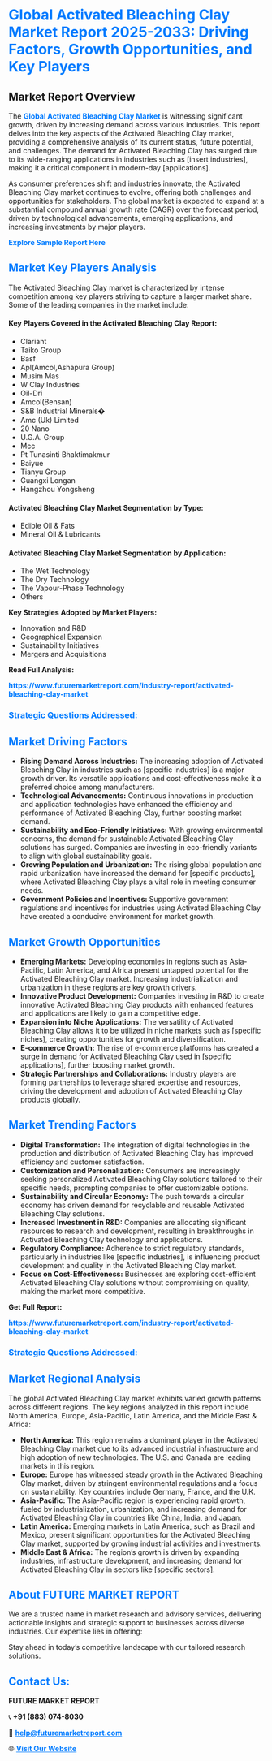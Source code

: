 <h1 style="color: #007BFF;">Global Activated Bleaching Clay Market Report 2025-2033: Driving Factors, Growth Opportunities, and Key Players</h1>

<section id="overview">
<h2>Market Report Overview</h2>
<p>The <a href="https://www.futuremarketreport.com/industry-report/activated-bleaching-clay-market" style="color: #007BFF; text-decoration: none;"><strong>Global Activated Bleaching Clay Market</strong></a> is witnessing significant growth, driven by increasing demand across various industries. This report delves into the key aspects of the Activated Bleaching Clay market, providing a comprehensive analysis of its current status, future potential, and challenges. The demand for Activated Bleaching Clay has surged due to its wide-ranging applications in industries such as [insert industries], making it a critical component in modern-day [applications].</p>
<p>As consumer preferences shift and industries innovate, the Activated Bleaching Clay market continues to evolve, offering both challenges and opportunities for stakeholders. The global market is expected to expand at a substantial compound annual growth rate (CAGR) over the forecast period, driven by technological advancements, emerging applications, and increasing investments by major players.</p>
</section>

<section id="overview">
<p><a href="https://www.futuremarketreport.com/request-sample/reportId=29759" style="color: #007BFF; text-decoration: none;"><strong>Explore Sample Report Here</strong></a></p>
</section>

<section id="key-players">
<h2 style="color: #007BFF;">Market Key Players Analysis</h2>
<p>The Activated Bleaching Clay market is characterized by intense competition among key players striving to capture a larger market share. Some of the leading companies in the market include:</p>
<h4>Key Players Covered in the Activated Bleaching Clay Report:</h4>
<ul><li>Clariant</li><li>Taiko Group</li><li>Basf</li><li>Apl(Amcol,Ashapura Group)</li><li>Musim Mas</li><li>W Clay Industries</li><li>Oil-Dri</li><li>Amcol(Bensan)</li><li>S&amp;B Industrial Minerals�</li><li>Amc (Uk) Limited</li><li>20 Nano</li><li>U.G.A. Group</li><li>Mcc</li><li>Pt Tunasinti Bhaktimakmur</li><li>Baiyue</li><li>Tianyu Group</li><li>Guangxi Longan</li><li>Hangzhou Yongsheng</li></ul>
<h4>Activated Bleaching Clay Market Segmentation by Type:</h4>
<ul><li>Edible Oil &amp; Fats</li><li>Mineral Oil &amp; Lubricants</li></ul>

<h4>Activated Bleaching Clay Market Segmentation by Application:</h4>
<ul><li>The Wet Technology</li><li>The Dry Technology</li><li>The Vapour-Phase Technology</li><li>Others</li></ul>
<p><strong>Key Strategies Adopted by Market Players:</strong></p>
<ul>
<li>Innovation and R&D</li>
<li>Geographical Expansion</li>
<li>Sustainability Initiatives</li>
<li>Mergers and Acquisitions</li>
</ul>
</section>

<section>
<p><strong>Read Full Analysis: </strong></p><a href="https://www.futuremarketreport.com/industry-report/activated-bleaching-clay-market" style="color: #007BFF; text-decoration: none;"><strong>https://www.futuremarketreport.com/industry-report/activated-bleaching-clay-market</strong></a>
<h3 style="color: #007BFF;">Strategic Questions Addressed:</h3>
</section>

<section id="driving-factors">
<h2 style="color: #007BFF;">Market Driving Factors</h2>
<ul>
<li><strong>Rising Demand Across Industries:</strong> The increasing adoption of Activated Bleaching Clay in industries such as [specific industries] is a major growth driver. Its versatile applications and cost-effectiveness make it a preferred choice among manufacturers.</li>
<li><strong>Technological Advancements:</strong> Continuous innovations in production and application technologies have enhanced the efficiency and performance of Activated Bleaching Clay, further boosting market demand.</li>
<li><strong>Sustainability and Eco-Friendly Initiatives:</strong> With growing environmental concerns, the demand for sustainable Activated Bleaching Clay solutions has surged. Companies are investing in eco-friendly variants to align with global sustainability goals.</li>
<li><strong>Growing Population and Urbanization:</strong> The rising global population and rapid urbanization have increased the demand for [specific products], where Activated Bleaching Clay plays a vital role in meeting consumer needs.</li>
<li><strong>Government Policies and Incentives:</strong> Supportive government regulations and incentives for industries using Activated Bleaching Clay have created a conducive environment for market growth.</li>
</ul>
</section>

<section id="growth-opportunities">
<h2 style="color: #007BFF;">Market Growth Opportunities</h2>
<ul>
<li><strong>Emerging Markets:</strong> Developing economies in regions such as Asia-Pacific, Latin America, and Africa present untapped potential for the Activated Bleaching Clay market. Increasing industrialization and urbanization in these regions are key growth drivers.</li>
<li><strong>Innovative Product Development:</strong> Companies investing in R&D to create innovative Activated Bleaching Clay products with enhanced features and applications are likely to gain a competitive edge.</li>
<li><strong>Expansion into Niche Applications:</strong> The versatility of Activated Bleaching Clay allows it to be utilized in niche markets such as [specific niches], creating opportunities for growth and diversification.</li>
<li><strong>E-commerce Growth:</strong> The rise of e-commerce platforms has created a surge in demand for Activated Bleaching Clay used in [specific applications], further boosting market growth.</li>
<li><strong>Strategic Partnerships and Collaborations:</strong> Industry players are forming partnerships to leverage shared expertise and resources, driving the development and adoption of Activated Bleaching Clay products globally.</li>
</ul>
</section>

<section id="trending-factors">
<h2 style="color: #007BFF;">Market Trending Factors</h2>
<ul>
<li><strong>Digital Transformation:</strong> The integration of digital technologies in the production and distribution of Activated Bleaching Clay has improved efficiency and customer satisfaction.</li>
<li><strong>Customization and Personalization:</strong> Consumers are increasingly seeking personalized Activated Bleaching Clay solutions tailored to their specific needs, prompting companies to offer customizable options.</li>
<li><strong>Sustainability and Circular Economy:</strong> The push towards a circular economy has driven demand for recyclable and reusable Activated Bleaching Clay solutions.</li>
<li><strong>Increased Investment in R&D:</strong> Companies are allocating significant resources to research and development, resulting in breakthroughs in Activated Bleaching Clay technology and applications.</li>
<li><strong>Regulatory Compliance:</strong> Adherence to strict regulatory standards, particularly in industries like [specific industries], is influencing product development and quality in the Activated Bleaching Clay market.</li>
<li><strong>Focus on Cost-Effectiveness:</strong> Businesses are exploring cost-efficient Activated Bleaching Clay solutions without compromising on quality, making the market more competitive.</li>
</ul>
</section>

<section>
<p><strong>Get Full Report: </strong></p><a href="https://www.futuremarketreport.com/industry-report/activated-bleaching-clay-market" style="color: #007BFF; text-decoration: none;"><strong>https://www.futuremarketreport.com/industry-report/activated-bleaching-clay-market</strong></a>
<h3 style="color: #007BFF;">Strategic Questions Addressed:</h3>
</section>


<section id="regional-analysis">
<h2 style="color: #007BFF;">Market Regional Analysis</h2>
<p>The global Activated Bleaching Clay market exhibits varied growth patterns across different regions. The key regions analyzed in this report include North America, Europe, Asia-Pacific, Latin America, and the Middle East & Africa:</p>
<ul>
<li><strong>North America:</strong> This region remains a dominant player in the Activated Bleaching Clay market due to its advanced industrial infrastructure and high adoption of new technologies. The U.S. and Canada are leading markets in this region.</li>
<li><strong>Europe:</strong> Europe has witnessed steady growth in the Activated Bleaching Clay market, driven by stringent environmental regulations and a focus on sustainability. Key countries include Germany, France, and the U.K.</li>
<li><strong>Asia-Pacific:</strong> The Asia-Pacific region is experiencing rapid growth, fueled by industrialization, urbanization, and increasing demand for Activated Bleaching Clay in countries like China, India, and Japan.</li>
<li><strong>Latin America:</strong> Emerging markets in Latin America, such as Brazil and Mexico, present significant opportunities for the Activated Bleaching Clay market, supported by growing industrial activities and investments.</li>
<li><strong>Middle East & Africa:</strong> The region’s growth is driven by expanding industries, infrastructure development, and increasing demand for Activated Bleaching Clay in sectors like [specific sectors].</li>
</ul>
</section>

<footer>
<h2 style="color: #007BFF;">About FUTURE MARKET REPORT</h2>
<p>We are a trusted name in market research and advisory services, delivering actionable insights and strategic support to businesses across diverse industries. Our expertise lies in offering:</p>

<p>Stay ahead in today’s competitive landscape with our tailored research solutions.</p>

<h2 style="color: #007BFF;">Contact Us:</h2>
<p><strong>FUTURE MARKET REPORT</strong></p>
<p>📞 <strong>+91 (883) 074-8030</strong></p>
<p>📧 <strong><a href="mailto:help@futuremarketreport.com" style="color: #007BFF;">help@futuremarketreport.com</a></strong></p>
<p>🌐 <strong><a href="https://www.futuremarketreport.com/" style="color: #007BFF;">Visit Our Website</a></strong></p>
</footer>